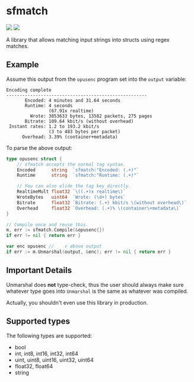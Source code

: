 # sfmatch

![](https://gitlab.com/diamondburned/sfmatch/badges/himegoto/pipeline.svg?style=flat-square)
![](https://gitlab.com/diamondburned/sfmatch/badges/himegoto/coverage.svg?style=flat-square)


A library that allows matching input strings into structs using regex matches.

## Example

Assume this output from the `opusenc` program set into the `output` variable:

```
Encoding complete
-----------------------------------------------------
       Encoded: 4 minutes and 31.64 seconds
       Runtime: 4 seconds
                (67.91x realtime)
         Wrote: 3853633 bytes, 13582 packets, 275 pages
       Bitrate: 109.64 kbit/s (without overhead)
 Instant rates: 1.2 to 193.2 kbit/s
                (3 to 483 bytes per packet)
      Overhead: 3.39% (container+metadata)
```

To parse the above output:

```go
type opusenc struct {
	// sfmatch accepts the normal tag syntax.
	Encoded      string  `sfmatch:"Encoded: (.+)"`
	Runtime      string  `sfmatch:"Runtime: (.+)"`

	// You can also elide the tag key directly.
	RealtimeMult float32 `\((.+)x realtime\)`
	WroteBytes   uint64  `Wrote: (\d+) bytes`
	Bitrate      float32 `Bitrate: (.+) kbit/s \(without overhead\)`
	Overhead     float32 `Overhead: (.+)% \(container\+metadata\)`
}

// Compile once and reuse this.
m, err := sfmatch.Compile(&opusenc{})
if err != nil { return err }

var enc opusenc //    v above output
if err := m.Unmarshal(output, &enc); err != nil { return err }
```

## Important Details

Unmarshal does **not** type-check, thus the user should always make sure
whatever type goes into `Unmarshal` is the same as whatever was compiled.

Actually, you shouldn't even use this library in production.

## Supported types

The following types are supported:

- bool
- int, int8, int16, int32, int64
- uint, uint8, uint16, uint32, uint64
- float32, float64
- string
